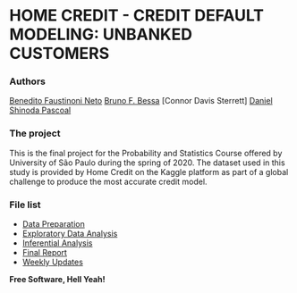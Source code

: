# HOME CREDIT - CREDIT DEFAULT MODELING: UNBANKED CUSTOMERS

### Authors  
[Benedito Faustinoni Neto]
[Bruno F. Bessa]
[Connor Davis Sterrett]
[Daniel Shinoda Pascoal]

### The project
This is the final project for the Probability and Statistics Course offered by University of São Paulo during the spring of 2020. The dataset used in this study is provided by Home Credit on the Kaggle platform as part of a global challenge to produce the most accurate credit model.

### File list
* [Data Preparation]
* [Exploratory Data Analysis]
* [Inferential Analysis]
* [Final Report]
* [Weekly Updates]


**Free Software, Hell Yeah!**

[//]: # (These are reference links used in the body of this note and get stripped out when the markdown processor does its job. There is no need to format nicely because it shouldn't be seen. Thanks SO - http://stackoverflow.com/questions/4823468/store-comments-in-markdown-syntax)

   [benedito faustinoni neto]: https://github.com/bfaustinoni
   [bruno f. bessa]: <https://github.com/brunofbessa>
   [connor davissterrett]: <https://github.com/ConnorSterrett>
   [daniel shinoda pascoal]: <https://github.com/danielshipas>

   [data preparation]: <https://github.com/bfaustinoni/home_credit_repo/tree/main/home_credit/1.Data%20Prep>
   [exploratory data analysis]: <https://github.com/bfaustinoni/home_credit_repo/tree/main/home_credit/2.Análise%20Exploratoria>
   [inferential analysis]: <https://github.com/bfaustinoni/home_credit_repo/tree/main/home_credit/3.Análise%20Inferencial>
   [final report]: <https://github.com/bfaustinoni/home_credit_repo/blob/main/home_credit/4.Relatorio/PROJECT_REPORT_CREDIT_DEFAULT_UNDERBANKED.pdf>
   [weekly updates]: <https://github.com/bfaustinoni/home_credit_repo/tree/main/home_credit/Weekly%20Updates>
